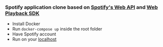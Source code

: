 ### Spotify application clone based on [Spotify's Web API](https://developer.spotify.com/documentation/web-api) and [Web Playback SDK](https://developer.spotify.com/documentation/web-playback-sdk)


- Install Docker
- Run `docker-compose up` inside the root folder
- Have Spotify account
- Run on your [localhost](http://localhost:3000)